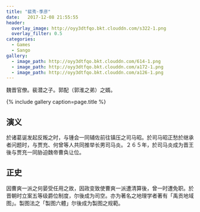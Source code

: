 ```yaml
---
title: "裴秀·季彦"
date:   2017-12-08 21:55:55
header:
  overlay_image: http://oyy3dtfqo.bkt.clouddn.com/s322-1.png
  overlay_filter: 0.5
categories:
  - Games
  - Sango
gallery:
  - image_path: http://oyy3dtfqo.bkt.clouddn.com/614-1.png
  - image_path: http://oyy3dtfqo.bkt.clouddn.com/a172-1.png
  - image_path: http://oyy3dtfqo.bkt.clouddn.com/a126-1.png
---
```


魏晋官僚。裴潜之子。郭配（郭淮之弟）之婿。

{% include gallery caption=page.title %}

## 演义

於诸葛诞发起反叛之时，与锺会一同辅佐前往镇压之司马昭。於司马昭正愁於继承者问题时，与贾充、何曾等人共同推举长男司马炎。２６５年，於司马炎成为晋王後与贾充一同胁迫魏帝曹奂让位。

## 正史

因曹爽一派之何晏受任用之故，因政变致使曹爽一派遭清算後，曾一时遭免职。於晋朝时立案五等级爵位制度，尔後成为司空。亦为著名之地理学者著有「禹贡地域图」。製图法之「製图六體」尔後成为製图之规範。
